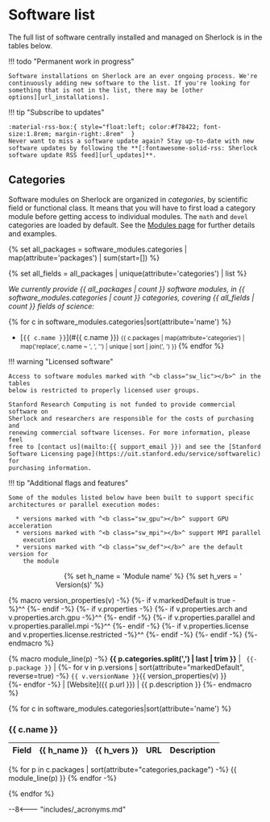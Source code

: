 <link rel="alternate" type="application/rss+xml" href="/docs/software/updates.xml">

# Software list

The full list of software centrally installed and managed on Sherlock is in the
tables below.

!!! todo "Permanent work in progress"

    Software installations on Sherlock are an ever ongoing process. We're
    continuously adding new software to the list. If you're looking for
    something that is not in the list, there may be [other
    options][url_installations].

!!! tip "Subscribe to updates"

    :material-rss-box:{ style="float:left; color:#f78422; font-size:1.8rem; margin-right:.8rem"  }
    Never want to miss a software update again? Stay up-to-date with new
    software updates by following the **[:fontawesome-solid-rss: Sherlock
    software update RSS feed][url_updates]**.


## Categories

Software modules on Sherlock are organized in *categories*, by scientific field
or functional class. It means that you will have to first load a category
module before getting access to individual modules.  The `math` and `devel`
categories are loaded by default. See the [Modules page][url_modules] for
further details and examples.

{% set all_packages =  software_modules.categories |
                       map(attribute='packages') | sum(start=[]) %}

{% set all_fields   =  all_packages |
                       unique(attribute='categories') | list %}

*We currently provide {{ all_packages | count }} software modules, in {{
software_modules.categories | count }} categories, covering {{ all_fields |
count }} fields of science:*


<!-- markdownlint-disable MD032 -->
{% for c in software_modules.categories|sort(attribute='name') %}
* [`{{ c.name }}`](#{{ c.name }}) <small>
    {{ c.packages | map(attribute='categories')
                  | map('replace', c.name ~ ', ', '')
                  | unique | sort | join(', ') }}
  </small>
{% endfor %}
<!-- markdownlint-enable MD032 -->

!!! warning "Licensed software"

    Access to software modules marked with ^<b class="sw_lic"></b>^ in the tables
    below is restricted to properly licensed user groups.

    Stanford Research Computing is not funded to provide commercial software on
    Sherlock and researchers are responsible for the costs of purchasing and
    renewing commercial software licenses. For more information, please feel
    free to [contact us](mailto:{{ support_email }}) and see the [Stanford
    Software Licensing page](https://uit.stanford.edu/service/softwarelic) for
    purchasing information.


!!! tip "Additional flags and features"

    Some of the modules listed below have been built to support specific
    architectures or parallel execution modes:

      * versions marked with ^<b class="sw_gpu"></b>^ support GPU acceleration
      * versions marked with ^<b class="sw_mpi"></b>^ support MPI parallel
        execution
      * versions marked with ^<b class="sw_def"></b>^ are the default version for
        the module

<!-- markdownlint-disable MD013 -->
{% set h_name = '<img style="float:left;min-width:110px;visibility:hidden" alt="placeholder"/>Module&nbsp;name' %}
{% set h_vers = '<img style="float:left;min-width:90px; visibility:hidden" alt="placeholder"/>Version(s)' %}

{% macro version_properties(v) -%}
    {%- if v.markedDefault is true -%}^<b class="sw_def"></b>^&nbsp;{%- endif -%}
    {%- if v.properties -%}
        {%- if v.properties.arch     and v.properties.arch.gpu     -%}^<b class="sw_gpu"></b>^&nbsp;{%- endif -%}
        {%- if v.properties.parallel and v.properties.parallel.mpi -%}^<b class="sw_mpi"></b>^&nbsp;{%- endif -%}
        {%- if v.properties.license  and v.properties.license.restricted -%}^<b class="sw_lic"></b>^&nbsp;{%- endif -%}
    {%- endif -%}
{%- endmacro %}
<!-- markdownlint-enable MD013 -->

<!-- markdownlint-disable MD038 -->
{% macro module_line(p) -%}
    **{{ p.categories.split(',') | last | trim }}** | <a id="{{ p.package }}">`
    {{- p.package }}`</a> |
    {%- for v in p.versions | sort(attribute="markedDefault", reverse=true) -%}
      `{{ v.versionName }}`{{ version_properties(v) }}<br/>
    {%- endfor -%}
    | [Website]({{ p.url }}) | {{ p.description }}
{%- endmacro %}
<!-- markdownlint-enable MD038 -->


{% for c in software_modules.categories|sort(attribute='name') %}

### **{{ c.name }}**

Field | {{ h_name }} | {{ h_vers }} | URL | Description
:---- | :----------- | :----------- | :-- | :----------
<!-- markdownlint-disable MD056 -->
  {% for p in c.packages | sort(attribute="categories,package") -%}
    {{ module_line(p) }}
  {% endfor -%}

{% endfor %}


[comment]: #  (link URLs -----------------------------------------------------)

[url_modules]:          modules.md
[url_installations]:    index.md#installation-requests
[url_updates]:          updates.xml


--8<--- "includes/_acronyms.md"
